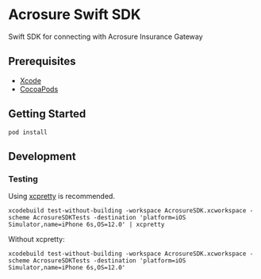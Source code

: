 # Acrosure Swift SDK

Swift SDK for connecting with Acrosure Insurance Gateway

## Prerequisites

- [Xcode](https://developer.apple.com/xcode/)
- [CocoaPods](https://cocoapods.org/)

## Getting Started

`pod install`

## Development

### Testing

Using [xcpretty](https://github.com/supermarin/xcpretty) is recommended.

```shell
xcodebuild test-without-building -workspace AcrosureSDK.xcworkspace -scheme AcrosureSDKTests -destination 'platform=iOS Simulator,name=iPhone 6s,OS=12.0' | xcpretty
```

Without xcpretty:

```shell
xcodebuild test-without-building -workspace AcrosureSDK.xcworkspace -scheme AcrosureSDKTests -destination 'platform=iOS Simulator,name=iPhone 6s,OS=12.0'
```
